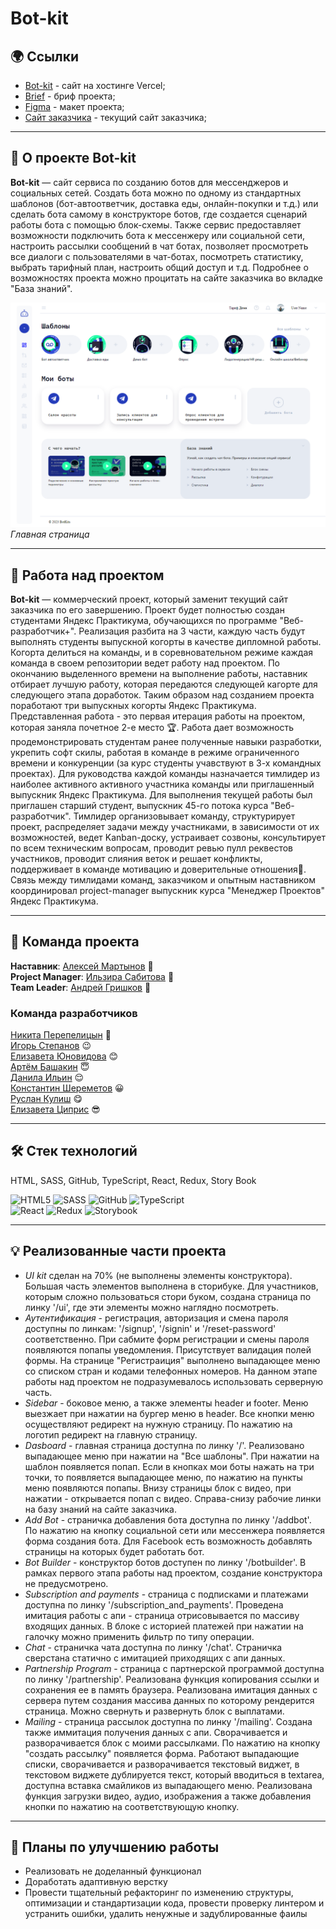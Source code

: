 # Bot-kit

## 🌍 Ссылки

* [Bot-kit](https://bot-kits-mqyd4sd1b-andrey-grishkov.vercel.app/) - сайт на хостинге Vercel;
* [Brief](https://www.notion.so/BotKits-11-2f6ea7e8409349108278d17f475fa9bb) - бриф проекта;
* [Figma](https://www.figma.com/file/89caTZSLaLwqYKSWH4SXLo/BOTkit-Admin-panel-(Copy-07.08.23)?type=design&node-id=26-24906&mode=design&t=N3Tqq2EV1KVl9sUW-0) - макет проекта;
* [Сайт заказчика](https://botkits.ru/) - текущий сайт заказчика;

---

## 🤖 О проекте Bot-kit
__Bot-kit__ — сайт сервиса по созданию ботов для мессенджеров и социальных сетей.
Создать бота можно по одному из стандартных шаблонов (бот-автоответчик, доставка еды, 
онлайн-покупки и т.д.) или сделать бота самому в конструкторе ботов, где создается сценарий работы бота с 
помощью блок-схемы. Также сервис предоставляет возможности подключить бота к мессенжеру или социальной сети,
настроить рассылки сообщений в чат ботах, позволяет просмотреть все диалоги с пользователями в чат-ботах,
посмотреть статистику, выбрать тарифный план, настроить общий доступ и т.д.
Подробнее о возможностях проекта можно процитать на сайте заказчика во вкладке "База знаний".

![Скриншот главной страницы](./src/images/dashboard.png)
_Главная страница_

---

## 🍪 Работа над проектом

__Bot-kit__ — коммерческий проект, который заменит текущий сайт заказчика по его завершению.
Проект будет полностью создан студентами Яндекс Практикума, обучающихся по программе "Веб-разработчик+". 
Реализация разбита на 3 части, каждую часть будут выполнять студенты выпускной когорты в качестве 
дипломной работы. Когорта делиться на команды, и в соревновательном режиме каждая команда в своем 
репозитории ведет работу над проектом. По окончанию выделенного времени на выполнение работы, наставник 
отбирает лучшую работу, которая передаются следующей кагорте для следующего этапа доработок.
Таким образом над созданием проекта поработают три выпускных когорты Яндекс Практикума.    
Представленная работа  - это первая итерация работы на проектом, которая заняла почетное 2-е место 🏆.
Работа дает возможность продемонстрировать студентам ранее полученные навыки разработки, укрепить софт скилы, 
работая в команде в режиме ограниченного времени и конкуренции (за курс студенты учавствуют в 3-х командных проектах).
Для руководства каждой команды назначается тимлидер из наиболее активного активного участника команды или 
приглашенный выпускник Яндекс Практикума. Для выполнения текущей работы был приглашен старший студент, выпускник 45-го
потока курса "Веб-разработчик". Тимлидер организовывает команду, структурирует проект, распределяет задачи между 
участниками, в зависимости от их возможностей, ведет Kanban-доску, устраивает созвоны, консультирует по всем 
техническим вопросам, проводит ревью пулл реквестов участников, проводит слияния веток и решает конфликты, 
поддерживает в команде мотивацию и доверительные отношения🤗.   
Связь между тимлидами команд, заказчиком и опытным наставником координировал project-manager выпускник курса "Менеджер Проектов" Яндекс Практикума. 

---

## 💪 Команда проекта

__Наставник__: [Алексей Мартынов](https://github.com/FenixDeveloper) 🎅    
__Project Manager__: [Ильзира Сабитова](https://github.com/IlziraSabitova) 💼    
__Team Leader__: [Андрей Гришков](https://github.com/Andrey-Grishkov) 👑    

### Команда разработчиков
[Никита Перепелицын](https://github.com/trashmarket) 🙂   
[Игорь Степанов](https://github.com/randomu3) 😉    
[Елизавета Юновидова](https://github.com/lizonkisel) 😊    
[Артём Башакин](https://github.com/Tema-Bash) 😇    
[Данила Ильин](https://github.com/Daniel-il) 😌    
[Константин Шереметов](https://github.com/Konstantin0099) 😀    
[Руслан Кулиш](https://github.com/happy-land) 😋    
[Елизавета Циприс](https://github.com/Dumisel) 😎️    

---

## 🛠️ Cтек технологий
HTML, SASS, GitHub, TypeScript, React, Redux, Story Book

![HTML5](https://img.shields.io/badge/html5-%23E34F26.svg?style=for-the-badge&logo=html5&logoColor=white)
![SASS](https://img.shields.io/badge/SASS-hotpink.svg?style=for-the-badge&logo=SASS&logoColor=white)
![GitHub](https://img.shields.io/badge/github-%23121011.svg?style=for-the-badge&logo=github&logoColor=white)
![TypeScript](https://img.shields.io/badge/typescript-%23007ACC.svg?style=for-the-badge&logo=typescript&logoColor=white)    
![React](https://img.shields.io/badge/react-%2320232a.svg?style=for-the-badge&logo=react&logoColor=%2361DAFB)
![Redux](https://img.shields.io/badge/redux-%23593d88.svg?style=for-the-badge&logo=redux&logoColor=white)
![Storybook](https://img.shields.io/badge/-Storybook-FF4785?style=for-the-badge&logo=storybook&logoColor=white)    

---

## 💡 Реализованные части проекта

* _UI kit_ сделан на 70% (не выполнены элементы конструктора). Большая часть элементов выполнена в сторибуке. 
  Для участников, которым сложно пользоваться стори буком, создана страница по линку '/ui', 
  где эти элементы можно наглядно посмотреть.
* _Аутентификация_ - регистрация, авторизация и смена пароля доступны по линкам: '/signup', '/signin' и
  '/reset-password' соответственно. При сабмите форм регистрации и смены пароля появляются попапы 
  уведомления. Присутствует валидация полей формы. На странице "Регистраиция" выполнено выпадающее меню со 
  списком стран и кодами телефонных номеров. На данном этапе работы над проектом не подразумевалось 
  использовать серверную часть.
* _Sidebar_ - боковое меню, а также элементы header и footer. Меню выезжает при нажатии на бургер меню в
  header. Все кнопки меню осуществляют редирект на нужную страницу. По нажатию на логотип редирект на главную страницу.
* _Dasboard_ - главная страница доступна по линку '/'. Реализовано выпадающее меню при нажатии на 
  "Все шаблоны". При нажатии на шаблон появляется попап. 
  Если в кнопках мои боты нажать на три точки, то появляется выпадающее меню, по нажатию на пункты меню появляются попапы. 
  Внизу страницы блок с видео, при нажатии - открывается попап с видео. Справа-снизу рабочие линки на базу знаний 
  на сайте заказчика.
* _Add Bot_ - страничка добавления бота доступна по линку '/addbot'. По нажатию на кнопку социальной сети или 
  мессенжера появляется форма создания бота. Для Facebook есть возможность добавлять страницы на которых будет
  работать бот.
* _Bot Builder_ - конструктор ботов доступен по линку '/botbuilder'. В рамках первого этапа работы над проектом,
  создание конструктора не предусмотрено.
* _Subscription and payments_ - страница с подписками и платежами доступна по линку '/subscription_and_payments'. 
Проведена имитация работы с апи - страница отрисовывается по массиву входящих данных. В блоке с историей 
  платежей при нажатии на галочку можно применить фильтр по типу операции.
* _Chat_ - страничка чата доступна по линку '/chat'. Страничка сверстана статично с имитацией приходящих с апи данных.
* _Partnership Program_ - страница с партнерской программой доступна по линку '/partnership'. 
  Реализована функция копирования ссылки и сохранения ее в память браузера. Реализована имитация данных с сервера путем 
  создания массива данных по которому рендерится страница. Можно свернуть и развернуть блок с выплатами.
* *_Mailing_* - страница рассылок доступна по линку '/mailing'. Создана также иммитация получения данных с апи.
Сворачивается и разворачивается блок с моими рассылками. По нажатию на кнопку "создать рассылку" появляется форма.
Работают выпадающие списки, сворачивается и разворачивается текстовый виджет, в текстовом виджете 
дублируется текст, который вводиться в textarea, доступна вставка смайликов из выпадающего меню. 
Реализована функция загрузки видео, аудио, изображения а также добавления кнопки по нажатию на 
соответствующую кнопку.
---

## 📅 Планы по улучшению работы
* Реализовать не доделанный функционал
* Доработать адаптивную верстку
* Провести тщательный рефакторинг по изменению структуры, оптимизации и стандартизации кода, 
  провести проверку линтером и устранить ошибки, удалить ненужные и задублированные фаилы
